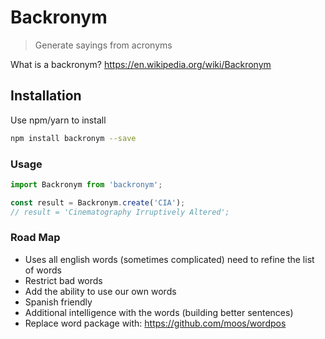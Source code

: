 # Backronym

> Generate sayings from acronyms

What is a backronym? https://en.wikipedia.org/wiki/Backronym

## Installation

Use npm/yarn to install

```bash
npm install backronym --save
```

### Usage

```js
import Backronym from 'backronym';

const result = Backronym.create('CIA');
// result = 'Cinematography Irruptively Altered';
```

### Road Map

* Uses all english words (sometimes complicated) need to refine the list of words
* Restrict bad words
* Add the ability to use our own words
* Spanish friendly
* Additional intelligence with the words (building better sentences)
* Replace word package with: https://github.com/moos/wordpos
